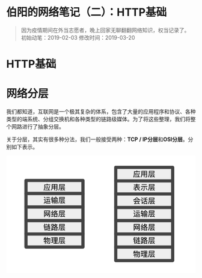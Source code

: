# 伯阳的网络笔记（二）：HTTP基础
> 因为疫情期间在外当志愿者，晚上回家无聊翻翻网络知识，权当记录了。
> 初始动笔：2019-02-03
> 修改时间：2019-03-20

# HTTP基础
# 网络分层
我们都知道，互联网是一个极其复杂的体系，包含了大量的应用程序和协议、各种类型的端系统、分组交换机和各种类型的链路级媒体。为了将这些整理，我们将整个网路进行了抽象分层。

关于分层，其实有很多种分法，我们一般接受两种：**TCP / IP分层**和**OSI分层**。分别如下表示。

![](https://github.com/BiBoyang/BoyangBlog/blob/master/Image/NetWork_02.png?raw=true)

